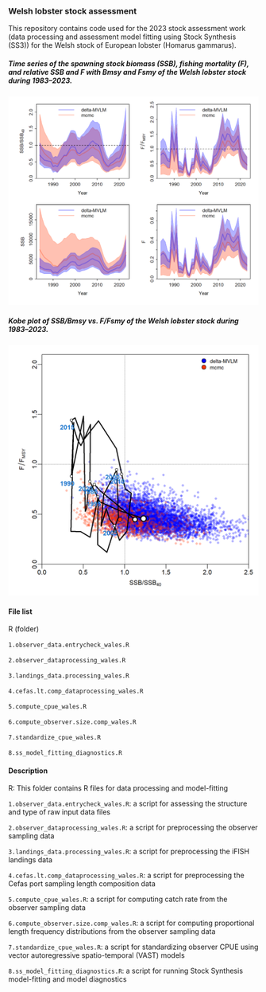 ### Welsh lobster stock assessment 
This repository contains code used for the 2023 stock assessment work (data processing and assessment model fitting using Stock Synthesis (SS3)) for the Welsh stock of European lobster (Homarus gammarus).

##### Time series of the spawning stock biomass (SSB), fishing mortality (F), and relative SSB and F with Bmsy and Fsmy of the Welsh lobster stock during 1983–2023.
<img src="https://github.com/Sustainable-Fisheries-Wales/lobsterWales/blob/main/plots/assessment2024_lobster_wales.png?raw=true" width="700"> 

##### Kobe plot of SSB/Bmsy vs. F/Fsmy of the Welsh lobster stock during 1983–2023.
<img src="https://github.com/Sustainable-Fisheries-Wales/lobsterWales/blob/main/plots/kobe_plot_lobster_wales.png?raw=true" width="700"> 

#### File list

R (folder)

`1.observer_data.entrycheck_wales.R`

`2.observer_dataprocessing_wales.R`

`3.landings_data.processing_wales.R`

`4.cefas.lt.comp_dataprocessing_wales.R` 

`5.compute_cpue_wales.R`

`6.compute_observer.size.comp_wales.R`

`7.standardize_cpue_wales.R`

`8.ss_model_fitting_diagnostics.R`


#### Description

R: This folder contains R files for data processing and model-fitting

`1.observer_data.entrycheck_wales.R`: a script for assessing the structure and type of raw input data files

`2.observer_dataprocessing_wales.R`: a script for preprocessing the observer sampling data

`3.landings_data.processing_wales.R`: a script for preprocessing the iFISH landings data

`4.cefas.lt.comp_dataprocessing_wales.R`: a script for preprocessing the Cefas port sampling length composition data

`5.compute_cpue_wales.R`: a script for computing catch rate from the observer sampling data

`6.compute_observer.size.comp_wales.R`: a script for computing proportional length frequency distributions from the observer sampling data

`7.standardize_cpue_wales.R`: a script for standardizing observer CPUE using vector autoregressive spatio-temporal (VAST) models 

`8.ss_model_fitting_diagnostics.R`: a script for running Stock Synthesis model-fitting and model diagnostics
